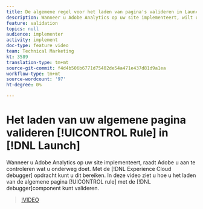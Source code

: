 ```yaml
---
title: De algemene regel voor het laden van pagina's valideren in Launch
description: Wanneer u Adobe Analytics op uw site implementeert, wilt u kunnen valideren wat u onderweg doet. De Experience Cloud debugger aan de redding! Deze video laat zien hoe u de algemene regel voor het laden van pagina's valideert met het foutopsporingsprogramma.
feature: validation
topics: null
audience: implementer
activity: implement
doc-type: feature video
team: Technical Marketing
kt: 3589
translation-type: tm+mt
source-git-commit: f4d4b506b6771d75402de54a471e437d81d9a1ea
workflow-type: tm+mt
source-wordcount: '97'
ht-degree: 0%

---
```



# Het laden van uw algemene pagina valideren [!UICONTROL Rule] in [!DNL Launch]

Wanneer u Adobe Analytics op uw site implementeert, raadt Adobe u aan te controleren wat u onderweg doet. Met de [!DNL Experience Cloud debugger] opdracht kunt u dit bereiken. In deze video ziet u hoe u het laden van de algemene pagina [!UICONTROL rule] met de [!DNL debugger]component kunt valideren.

>[!VIDEO](https://video.tv.adobe.com/v/28776/?quality=12)
